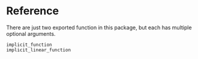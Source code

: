 # Reference

There are just two exported function in this package, but each has multiple optional arguments.

```@docs
implicit_function
implicit_linear_function
```